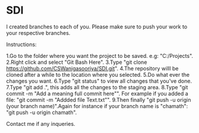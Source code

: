 # SDI

I created branches to each of you. Please make sure to push your work to your respective branches.


Instructions:

1.Go to the folder where you want the project to be saved. e.g: "C:/Projects".
2.Right click and select "Git Bash Here".
3.Type "git clone https://github.com/CSWanigasooriya/SDI.git".
4.The repository willl be cloned after a while to the location where you selected.
5.Do what ever the changes you want.
6.Type "git status" to view all changes that you've done.
7.Type "git add .", this adds all the changes to the staging area.
8.Type "git commit -m "Add a meaning full commit here"". For example if you added a file: "git commit -m "Addded file Text.txt"".
9.Then finally "git push -u origin (your branch name)".Again for instance if your branch name is "chamath": "git push -u origin chamath".

Contact me if any inqueries.
